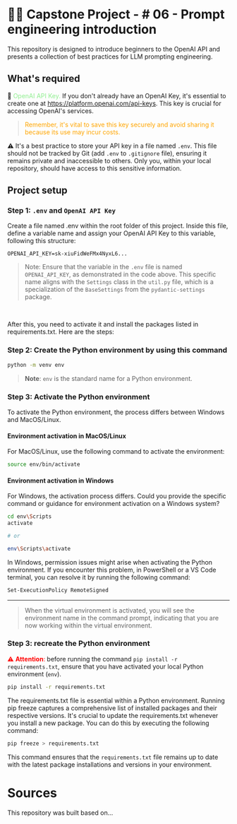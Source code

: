 
# 🧑‍🍳 Capstone Project - # 06 - Prompt engineering introduction

This repository is designed to introduce beginners to the OpenAI API and presents a collection of best practices for LLM prompting engineering.

## What's required

🧩 <font color="#90EE90">OpenAI API Key.</font>
If you don't already have an OpenAI Key, it's essential to create one at <https://platform.openai.com/api-keys>. This key is crucial for accessing OpenAI's services.
<br>
> <font color="orange">Remember, it's vital to save this key securely and avoid sharing it because its use may incur costs.</font>

:warning: It's a best practice to store your API key in a file named `.env`. This file should not be tracked by Git (add `.env` to `.gitignore` file), ensuring it remains private and inaccessible to others. Only you, within your local repository, should have access to this sensitive information.

## Project setup

### Step 1: `.env` and `OpenAI API Key`

Create a file named .env within the root folder of this project. Inside this file, define a variable name and assign your OpenAI API Key to this variable, following this structure:
<br>

```text
OPENAI_API_KEY=sk-xiuFidWeFMx4NyxL6...
```

> Note: Ensure that the variable in the `.env` file is named `OPENAI_API_KEY`, as demonstrated in the code above. This specific name aligns with the `Settings` class in the `util.py` file, which is a specialization of the `BaseSettings` from the `pydantic-settings` package.

<br>

After this, you need to activate it and install the packages listed in requirements.txt. Here are the steps:

### Step 2: Create the Python environment by using this command

```bash
python -m venv env
```

> **Note**: `env` is the standard name for a Python environment.

### Step 3: Activate the Python environment

To activate the Python environment, the process differs between Windows and MacOS/Linux.

#### Environment activation in MacOS/Linux

For MacOS/Linux, use the following command to activate the environment:
<br>

```bash
source env/bin/activate
```

#### Environment activation in Windows

For Windows, the activation process differs. Could you provide the specific command or guidance for environment activation on a Windows system?
<br>

```bash
cd env\Scripts
activate

# or

env\Scripts\activate
```

In Windows, permission issues might arise when activating the Python environment. If you encounter this problem, in PowerShell or a VS Code terminal, you can resolve it by running the following command:
<br>

```bash
Set-ExecutionPolicy RemoteSigned
```

---

> When the virtual environment is activated, you will see the environment name in the command prompt, indicating that you are now working within the virtual environment.

### Step 3: recreate the Python environment

<font color="red">⚠️ **Attention**: </font>before running the command `pip install -r requirements.txt`, ensure that you have activated your local Python environment (`env`).
<br>

```bash
pip install -r requirements.txt
```

The requirements.txt file is essential within a Python environment. Running pip freeze captures a comprehensive list of installed packages and their respective versions. It's crucial to update the requirements.txt whenever you install a new package. You can do this by executing the following command:
<br>

```bash
pip freeze > requirements.txt
```

This command ensures that the `requirements.txt` file remains up to date with the latest package installations and versions in your environment.

# Sources

This repository was built based on...
